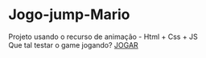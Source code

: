 # Jogo-jump-Mario
Projeto usando o recurso de animação - Html + Css + JS
<br>
Que tal testar o game jogando? <a href="jogo-jump-mario.vercel.app"> JOGAR</a>
